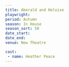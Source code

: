 ```yaml
---
title: Aberald and Heloise
playwright: 
period: Autumn
season: In House
season_sort: 50
date_start: 
date_end: 
venue: New Theatre

cast:
 - name: Heather Peace
---
```

